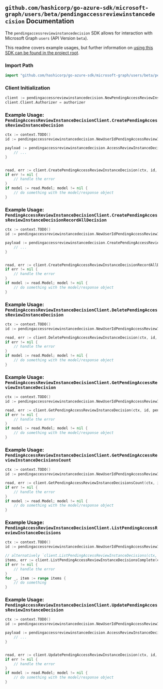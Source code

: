 
## `github.com/hashicorp/go-azure-sdk/microsoft-graph/users/beta/pendingaccessreviewinstancedecision` Documentation

The `pendingaccessreviewinstancedecision` SDK allows for interaction with Microsoft Graph `users` (API Version `beta`).

This readme covers example usages, but further information on [using this SDK can be found in the project root](https://github.com/hashicorp/go-azure-sdk/tree/main/docs).

### Import Path

```go
import "github.com/hashicorp/go-azure-sdk/microsoft-graph/users/beta/pendingaccessreviewinstancedecision"
```


### Client Initialization

```go
client := pendingaccessreviewinstancedecision.NewPendingAccessReviewInstanceDecisionClientWithBaseURI("https://graph.microsoft.com")
client.Client.Authorizer = authorizer
```


### Example Usage: `PendingAccessReviewInstanceDecisionClient.CreatePendingAccessReviewInstanceDecision`

```go
ctx := context.TODO()
id := pendingaccessreviewinstancedecision.NewUserIdPendingAccessReviewInstanceID("userId", "accessReviewInstanceId")

payload := pendingaccessreviewinstancedecision.AccessReviewInstanceDecisionItem{
	// ...
}


read, err := client.CreatePendingAccessReviewInstanceDecision(ctx, id, payload, pendingaccessreviewinstancedecision.DefaultCreatePendingAccessReviewInstanceDecisionOperationOptions())
if err != nil {
	// handle the error
}
if model := read.Model; model != nil {
	// do something with the model/response object
}
```


### Example Usage: `PendingAccessReviewInstanceDecisionClient.CreatePendingAccessReviewInstanceDecisionRecordAllDecision`

```go
ctx := context.TODO()
id := pendingaccessreviewinstancedecision.NewUserIdPendingAccessReviewInstanceID("userId", "accessReviewInstanceId")

payload := pendingaccessreviewinstancedecision.CreatePendingAccessReviewInstanceDecisionRecordAllDecisionRequest{
	// ...
}


read, err := client.CreatePendingAccessReviewInstanceDecisionRecordAllDecision(ctx, id, payload, pendingaccessreviewinstancedecision.DefaultCreatePendingAccessReviewInstanceDecisionRecordAllDecisionOperationOptions())
if err != nil {
	// handle the error
}
if model := read.Model; model != nil {
	// do something with the model/response object
}
```


### Example Usage: `PendingAccessReviewInstanceDecisionClient.DeletePendingAccessReviewInstanceDecision`

```go
ctx := context.TODO()
id := pendingaccessreviewinstancedecision.NewUserIdPendingAccessReviewInstanceIdDecisionID("userId", "accessReviewInstanceId", "accessReviewInstanceDecisionItemId")

read, err := client.DeletePendingAccessReviewInstanceDecision(ctx, id, pendingaccessreviewinstancedecision.DefaultDeletePendingAccessReviewInstanceDecisionOperationOptions())
if err != nil {
	// handle the error
}
if model := read.Model; model != nil {
	// do something with the model/response object
}
```


### Example Usage: `PendingAccessReviewInstanceDecisionClient.GetPendingAccessReviewInstanceDecision`

```go
ctx := context.TODO()
id := pendingaccessreviewinstancedecision.NewUserIdPendingAccessReviewInstanceIdDecisionID("userId", "accessReviewInstanceId", "accessReviewInstanceDecisionItemId")

read, err := client.GetPendingAccessReviewInstanceDecision(ctx, id, pendingaccessreviewinstancedecision.DefaultGetPendingAccessReviewInstanceDecisionOperationOptions())
if err != nil {
	// handle the error
}
if model := read.Model; model != nil {
	// do something with the model/response object
}
```


### Example Usage: `PendingAccessReviewInstanceDecisionClient.GetPendingAccessReviewInstanceDecisionsCount`

```go
ctx := context.TODO()
id := pendingaccessreviewinstancedecision.NewUserIdPendingAccessReviewInstanceID("userId", "accessReviewInstanceId")

read, err := client.GetPendingAccessReviewInstanceDecisionsCount(ctx, id, pendingaccessreviewinstancedecision.DefaultGetPendingAccessReviewInstanceDecisionsCountOperationOptions())
if err != nil {
	// handle the error
}
if model := read.Model; model != nil {
	// do something with the model/response object
}
```


### Example Usage: `PendingAccessReviewInstanceDecisionClient.ListPendingAccessReviewInstanceDecisions`

```go
ctx := context.TODO()
id := pendingaccessreviewinstancedecision.NewUserIdPendingAccessReviewInstanceID("userId", "accessReviewInstanceId")

// alternatively `client.ListPendingAccessReviewInstanceDecisions(ctx, id, pendingaccessreviewinstancedecision.DefaultListPendingAccessReviewInstanceDecisionsOperationOptions())` can be used to do batched pagination
items, err := client.ListPendingAccessReviewInstanceDecisionsComplete(ctx, id, pendingaccessreviewinstancedecision.DefaultListPendingAccessReviewInstanceDecisionsOperationOptions())
if err != nil {
	// handle the error
}
for _, item := range items {
	// do something
}
```


### Example Usage: `PendingAccessReviewInstanceDecisionClient.UpdatePendingAccessReviewInstanceDecision`

```go
ctx := context.TODO()
id := pendingaccessreviewinstancedecision.NewUserIdPendingAccessReviewInstanceIdDecisionID("userId", "accessReviewInstanceId", "accessReviewInstanceDecisionItemId")

payload := pendingaccessreviewinstancedecision.AccessReviewInstanceDecisionItem{
	// ...
}


read, err := client.UpdatePendingAccessReviewInstanceDecision(ctx, id, payload, pendingaccessreviewinstancedecision.DefaultUpdatePendingAccessReviewInstanceDecisionOperationOptions())
if err != nil {
	// handle the error
}
if model := read.Model; model != nil {
	// do something with the model/response object
}
```

